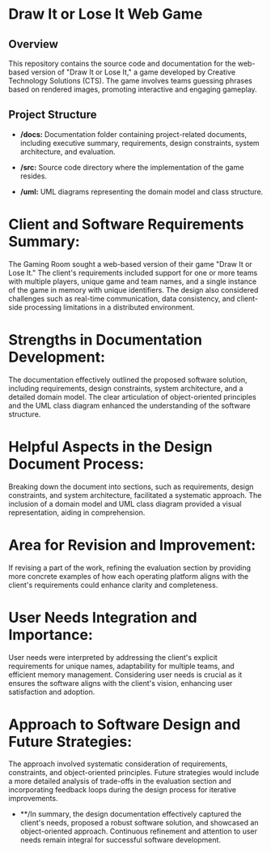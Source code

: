 # Draw It or Lose It Web Game

## Overview

This repository contains the source code and documentation for the web-based version of "Draw It or Lose It," a game developed by Creative Technology Solutions (CTS). The game involves teams guessing phrases based on rendered images, promoting interactive and engaging gameplay.

## Project Structure

- **/docs:** Documentation folder containing project-related documents, including executive summary, requirements, design constraints, system architecture, and evaluation.
  
- **/src:** Source code directory where the implementation of the game resides.
  
- **/uml:** UML diagrams representing the domain model and class structure.
  
# Client and Software Requirements Summary:
The Gaming Room sought a web-based version of their game "Draw It or Lose It." The client's requirements included support for one or more teams with multiple players, unique game and team names, and a single instance of the game in memory with unique identifiers. The design also considered challenges such as real-time communication, data consistency, and client-side processing limitations in a distributed environment.

# Strengths in Documentation Development:
The documentation effectively outlined the proposed software solution, including requirements, design constraints, system architecture, and a detailed domain model. The clear articulation of object-oriented principles and the UML class diagram enhanced the understanding of the software structure.

# Helpful Aspects in the Design Document Process:
Breaking down the document into sections, such as requirements, design constraints, and system architecture, facilitated a systematic approach. The inclusion of a domain model and UML class diagram provided a visual representation, aiding in comprehension.

# Area for Revision and Improvement:
If revising a part of the work, refining the evaluation section by providing more concrete examples of how each operating platform aligns with the client's requirements could enhance clarity and completeness.

# User Needs Integration and Importance:
User needs were interpreted by addressing the client's explicit requirements for unique names, adaptability for multiple teams, and efficient memory management. Considering user needs is crucial as it ensures the software aligns with the client's vision, enhancing user satisfaction and adoption.

# Approach to Software Design and Future Strategies:
The approach involved systematic consideration of requirements, constraints, and object-oriented principles. Future strategies would include a more detailed analysis of trade-offs in the evaluation section and incorporating feedback loops during the design process for iterative improvements.

- **/In summary, the design documentation effectively captured the client's needs, proposed a robust software solution, and showcased an object-oriented approach. Continuous refinement and attention to user needs remain integral for successful software development.

